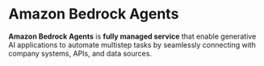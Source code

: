 # Amazon Bedrock Agents

**Amazon Bedrock Agents** is **fully managed service** that enable generative AI applications to automate multistep tasks by seamlessly connecting with company systems, APIs, and data sources.

